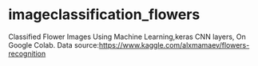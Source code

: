 # imageclassification_flowers
Classified Flower Images Using Machine Learning,keras CNN layers, On Google Colab.
Data source:https://www.kaggle.com/alxmamaev/flowers-recognition
